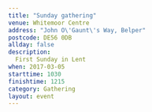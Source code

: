```yaml
---
title: "Sunday gathering"
venue: Whitemoor Centre
address: "John O\'Gaunt\'s Way, Belper"
postcode: DE56 0DB
allday: false
description: 
  First Sunday in Lent
when: 2017-03-05
starttime: 1030
finishtime: 1215
category: Gathering
layout: event
---
```

